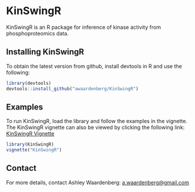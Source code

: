 # KinSwingR

KinSwingR is an R package for inference of kinase activity from phosphoproteomics data.

## Installing KinSwingR

To obtain the latest version from github, install devtools in R and use the following:

```R
library(devtools)
devtools::install_github("awaardenberg/KinSwingR")
```

## Examples

To run KinSwingR, load the library and follow the examples in the vignette. The KinSwingR vignette can also be viewed by clicking the following link: <a href="http://htmlpreview.github.io/?https://github.com/awaardenberg/KinSwingR/blob/master/inst/doc/KinSwingR.html" target="_blank">KinSwingR Vignette</a>

```R
library(KinSwingR)
vignette("KinSwingR")
```

## Contact

For more details, contact Ashley Waardenberg:
a.waardenberg@gmail.com
